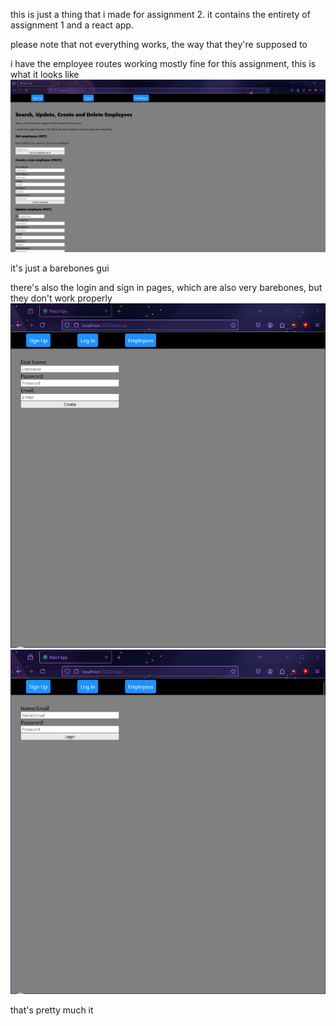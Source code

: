 this is just a thing that i made for assignment 2. it contains the entirety of assignment 1 and a react app.

please note that not everything works, the way that they're supposed to

i have the employee routes working mostly fine for this assignment, this is what it looks like
![img.png](img.png)

it's just a barebones gui

there's also the login and sign in pages, which are also very barebones, but they don't work properly
![img_1.png](img_1.png) ![img_2.png](img_2.png)

that's pretty much it